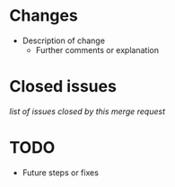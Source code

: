 # Changes

- Description of change
  - Further comments or explanation

# Closed issues

_list of issues closed by this merge request_

# TODO

- Future steps or fixes
